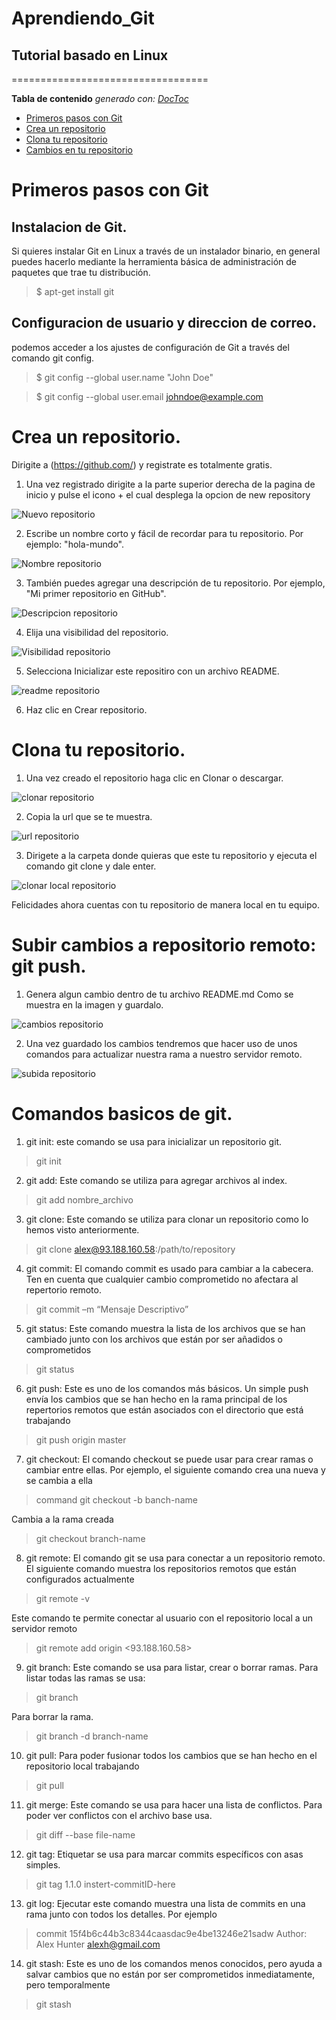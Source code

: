 # Aprendiendo_Git
## Tutorial basado en Linux
==================================


<!-- START doctoc generado TOC por favor mantenga el comentario aquí para permitir la actualización automática ->
<!-- NO EDITE ESTA SECCIÓN, EN LUGAR RE-RUN doctoc PARA ACTUALIZAR -->

**Tabla de contenido**  *generado con: [DocToc](https://github.com/thlorenz/doctoc)*

- [Primeros pasos con Git](#primeros-pasos-con-git)
- [Crea un repositorio](#crea-un-repositorio)
- [Clona tu repositorio](#clona-tu-repositorio)
- [Cambios en tu repositorio](#cambios-en-tu-repositorio)

<!-- END doctoc generó TOC por favor mantenga un comentario aquí para permitir la actualización automática -->

# Primeros pasos con Git

## Instalacion de Git.

Si quieres instalar Git en Linux a través de un instalador binario, en general puedes hacerlo mediante la herramienta básica de administración de paquetes que trae tu distribución.
> $ apt-get install git

## Configuracion de usuario y direccion de correo.

podemos acceder a los ajustes de configuración de Git a través del comando git config.

> $ git config --global user.name "John Doe"

> $ git config --global user.email johndoe@example.com

# Crea un repositorio.

Dirigite a (https://github.com/) y registrate es totalmente gratis.

1. Una vez registrado dirigite a la parte superior derecha de la pagina de inicio y pulse el icono + el cual desplega la opcion de new repository

![Nuevo repositorio](Imagenes/newrepo.png)

2. Escribe un nombre corto y fácil de recordar para tu repositorio. Por ejemplo: "hola-mundo".

![Nombre repositorio](Imagenes/namerepo.png)

3. También puedes agregar una descripción de tu repositorio. Por ejemplo, "Mi primer repositorio en GitHub".

![Descripcion repositorio](Imagenes/descrepo.png)


4. Elija una visibilidad del repositorio.

![Visibilidad repositorio](Imagenes/visirepo.png)

5. Selecciona Inicializar este repositiro con un archivo README.

![readme repositorio](Imagenes/readrepo.png)

6. Haz clic en Crear repositorio.

# Clona tu repositorio.

1. Una vez creado el repositorio haga clic en Clonar o descargar.

![clonar repositorio](Imagenes/butclone.png)

2. Copia la url que se te muestra.

![url repositorio](Imagenes/urlclone.png)

3. Dirigete a la carpeta donde quieras que este tu repositorio y ejecuta el comando git clone y dale enter.

![clonar local repositorio](Imagenes/gitclone.png)

Felicidades ahora cuentas con tu repositorio de manera local en tu equipo.

# Subir cambios a repositorio remoto: git push.

1. Genera algun cambio dentro de tu archivo README.md Como se muestra en la imagen y guardalo.

![cambios repositorio](Imagenes/camrepo.png)

2. Una vez guardado los cambios tendremos que hacer uso de unos comandos para actualizar nuestra rama a nuestro servidor remoto.

![subida repositorio](Imagenes/procsub.png)

# Comandos basicos de git.

1. git init: este comando se usa para inicializar un repositorio git.

> git init

2. git add: Este comando se utiliza para agregar archivos al index.

>git add nombre_archivo

3. git clone: Este comando se utiliza para clonar un repositorio como lo hemos visto anteriormente.

>git clone alex@93.188.160.58:/path/to/repository

4. git commit: El comando commit es usado para cambiar a la cabecera. Ten en cuenta que cualquier cambio comprometido no afectara al repertorio remoto.

> git commit –m “Mensaje Descriptivo”

5. git status: Este comando muestra la lista de los archivos que se han cambiado junto con los archivos que están por ser añadidos o comprometidos

> git status

6. git push: Este es uno de los comandos más básicos. Un simple push envía los cambios que se han hecho en la rama principal de los repertorios remotos que están asociados con el directorio que está trabajando

>git push  origin master

7. git checkout: El comando checkout se puede usar para crear ramas o cambiar entre ellas. Por ejemplo, el siguiente comando crea una nueva y se cambia a ella

> command git checkout -b banch-name

Cambia a la rama creada
 
> git checkout branch-name

8. git remote: El comando git se usa para conectar a un repositorio remoto. El siguiente comando muestra los repositorios remotos que están configurados actualmente

> git remote -v

Este comando te permite conectar al usuario con el repositorio local a un servidor remoto

> git remote add origin <93.188.160.58>

9. git branch: Este comando se usa para listar, crear o borrar ramas. Para listar todas las ramas se usa:

>git branch

Para borrar la rama.

>git branch -d branch-name

10. git pull: Para poder fusionar todos los cambios que se han hecho en el repositorio local trabajando

>git pull

11. git merge: Este comando se usa para hacer una lista de conflictos. Para poder ver conflictos con el archivo base usa.

> git diff --base file-name

12. git tag: Etiquetar se usa para marcar commits específicos con asas simples.

> git tag 1.1.0 instert-commitID-here

13. git log: Ejecutar este comando muestra una lista de commits en una rama junto con todos los detalles. Por ejemplo

> commit 15f4b6c44b3c8344caasdac9e4be13246e21sadw
>Author: Alex Hunter alexh@gmail.com

14. git stash: Este es uno de los comandos menos conocidos, pero ayuda a salvar cambios que no están por ser comprometidos inmediatamente, pero temporalmente

> git stash